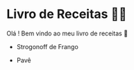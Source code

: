 # Livro de Receitas :woman_cook:

Olá ! Bem vindo ao meu livro de receitas :wave:

- Strogonoff de Frango

- Pavê

  

